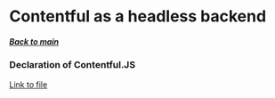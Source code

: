 # Contentful as a headless backend
##### [Back to main](../README.md)

### Declaration of Contentful.JS
[Link to file](https://github.com/contentful/contentful.js/blob/master/index.d.ts)

